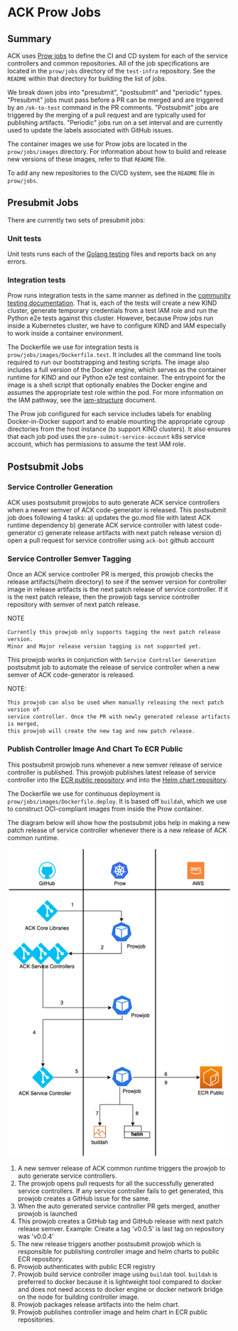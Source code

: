# ACK Prow Jobs

## Summary

ACK uses [Prow jobs][prow-jobs] to define the CI and CD system for each of the
service controllers and common repositories. All of the job specifications are
located in the `prow/jobs` directory of the `test-infra` repository. See the 
`README` within that directory for building the list of jobs.

We break down jobs into "presubmit", "postsubmit" and "periodic" types. 
"Presubmit" jobs must pass before a PR can be merged and are triggered by an 
`/ok-to-test` command in the PR comments. "Postsubmit" jobs are triggered by the
merging of a pull request and are typically used for publishing artifacts.
"Periodic" jobs run on a set interval and are currently used to update the
labels associated with GitHub issues.

The container images we use for Prow jobs are located in the `prow/jobs/images`
directory. For information about how to build and release new versions of these
images, refer to that `README` file.

To add any new repositories to the CI/CD system, see the `README` file in
`prow/jobs`.

## Presubmit Jobs

There are currently two sets of presubmit jobs:

### Unit tests

Unit tests runs each of the [Golang testing][golang-testing] files and reports
back on any errors.

[golang-testing]: https://golang.org/pkg/cmd/go/internal/test/

### Integration tests

Prow runs integration tests in the same manner as defined in the
[community testing documentation][testing-docs]. That is, each of the tests will
create a new KIND cluster, generate temporary credentials from a test IAM role 
and run the Python e2e tests against this cluster. However, because Prow jobs
run inside a Kubernetes cluster, we have to configure KIND and IAM especially to 
work inside a container environment.

[testing-docs]: https://aws-controllers-k8s.github.io/community/dev-docs/testing/

The Dockerfile we use for integration tests is
`prow/jobs/images/Dockerfile.test`. It includes all the command line tools 
required to run our bootstrapping and testing scripts. The image also includes a
full version of the Docker engine, which serves as the container runtime for
KIND and our Python e2e test container. The entrypoint for the image is a shell
script that optionally enables the Docker engine and assumes the appropriate
test role within the pod. For more information on the IAM pathway, see the
[iam-structure](iam-structure.md) document.

The Prow job configured for each service includes labels for enabling 
Docker-in-Docker support and to enable mounting the appropriate cgroup 
directories from the host instance (to support KIND clusters). It also ensures
that each job pod uses the `pre-submit-service-account` k8s service account, 
which has permissions to assume the test IAM role.

## Postsubmit Jobs

### Service Controller Generation
ACK uses postsubmit prowjobs to auto generate ACK service controllers when
a newer semver of ACK code-generator is released.
This postsubmit job does following 4 tasks: 
a) updates the go.mod file with latest ACK runtime dependency
b) generate ACK service controller with latest code-generator
c) generate release artifacts with next patch release version
d) open a pull request for service controller using `ack-bot` github account

### Service Controller Semver Tagging
Once an ACK service controller PR is merged, this prowjob checks the
release artifacts(/helm directory) to see if the semver version for controller
image in release artifacts is the next patch release of service controller.
If it is the next patch release, then the prowjob tags service controller repository
with semver of next patch release.

NOTE
```
Currently this prowjob only supports tagging the next patch release version.
Minor and Major release version tagging is not supported yet.
```

This prowjob works in conjunction with `Service Controller Generation` postsubmit
job to automate the release of service controller when a new semver of ACK 
code-generator is released.

NOTE:
```
This prowjob can also be used when manually releasing the next patch version of
service controller. Once the PR with newly generated release artifacts is merged,
this prowjob will create the new tag and new patch release.
```

### Publish Controller Image And Chart To ECR Public
This postsubmit prowjob runs whenever a new semver release of service controller
is published. This prowjob publishes latest release of service controller into
the [ECR public repository][ecr-repo] and into the [Helm chart repository][helm-repo].

The Dockerfile we use for continuous deployment is
`prow/jobs/images/Dockerfile.deploy`. It is based off `buildah`, which we use to
construct OCI-compliant images from inside the Prow container.

[prow-jobs]: https://github.com/kubernetes/test-infra/blob/master/config/jobs/README.md
[ecr-repo]: https://gallery.ecr.aws/aws-controllers-k8s/controller
[helm-repo]: https://gallery.ecr.aws/aws-controllers-k8s/chart

The diagram below will show how the postsubmit jobs help in making a new patch
release of service controller whenever there is a new release of ACK common runtime.

![controller release](./images/controller-release.png)

1. A new semver release of ACK common runtime triggers the prowjob to auto generate
service controllers.
2. The prowjob opens pull requests for all the successfully generated service
controllers. If any service controller fails to get generated, this prowjob
creates a GitHub issue for the same.
3. When the auto generated service controller PR gets merged, another prowjob is
launched
4. This prowjob creates a GitHub tag and GitHub release with next patch release
semver. Example: Create a tag 'v0.0.5' is last tag on repository was 'v0.0.4'
5. The new release triggers another postsubmit prowjob which is responsible for
publishing controller image and helm charts to public ECR repository.
6. Prowjob authenticates with public ECR registry
7. Prowjob build service controller image using `buildah` tool. `buildah` is preferred
to docker because it is lightweight tool compared to docker and does not need
access to docker engine or docker network bridge on the node for building controller
image.
8. Prowjob packages release artifacts into the helm chart.
9. Prowjob publishes controller image and helm chart in ECR public repositories.
